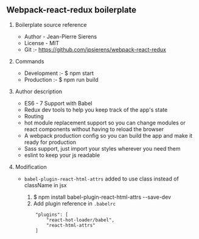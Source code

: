 ## Webpack-react-redux boilerplate ##

1. Boilerplate source reference 
    - Author - Jean-Pierre Sierens
    - License - MIT
    - Git :- https://github.com/jpsierens/webpack-react-redux

2. Commands 
    - Development :- $ npm start
    - Production :- $ npm run build

3. Author description 

    - ES6 - 7 Support with Babel
    - Redux dev tools to help you keep track of the app's state
    - Routing
    - hot module replacement support so you can change modules or react components without having to reload the browser
    - A webpack production config so you can build the app and make it ready for production
    - Sass support, just import your styles wherever you need them
    - eslint to keep your js readable

4. Modification
    - ```babel-plugin-react-html-attrs``` added to use class instead of className in jsx

        1. $ npm install babel-plugin-react-html-attrs --save-dev
        2. Add plugin reference in ```.babelrc```

        ```
            "plugins": [
                "react-hot-loader/babel",
                "react-html-attrs"
            ]
        ```
    

